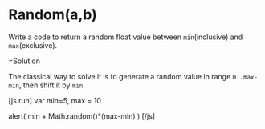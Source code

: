 
# Random(a,b) 

Write a code to return a random float value between `min`(inclusive) and `max`(exclusive).


=Solution

The classical way to solve it is to generate a random value in range `0..max-min`, then shift it by `min`.

[js run]
var min=5, max = 10

alert( min + Math.random()*(max-min) )
[/js]

